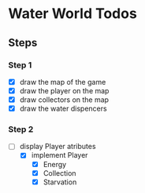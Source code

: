 # Water World Todos
## Steps
### Step 1
* [X] draw the map of the game
* [X] draw the player on the map
* [X] draw collectors on the map
* [X] draw the water dispencers

### Step 2
* [ ] display Player atributes
  * [X] implement Player
    * [X] Energy
    * [X] Collection
    * [X] Starvation